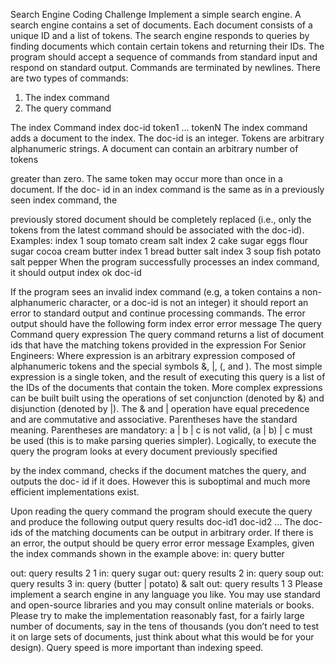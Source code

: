 Search Engine Coding Challenge
Implement a simple search engine.
A search engine contains a set of documents. Each document consists of a unique ID
and a list of tokens. The search engine responds to queries by finding documents which
contain certain tokens and returning their IDs.
The program should accept a sequence of commands from standard input and respond
on standard output. Commands are terminated by newlines. There are two types of
commands:
1. The index command
2. The query command

The index Command
index doc-id token1 ... tokenN
The index command adds a document to the index. The doc-id is an integer. Tokens are
arbitrary alphanumeric strings. A document can contain an arbitrary number of tokens

greater than zero. The same token may occur more than once in a document. If the doc-
id in an index command is the same as in a previously seen index command, the

previously stored document should be completely replaced (i.e., only the tokens from the
latest command should be associated with the doc-id).
Examples:
index 1 soup tomato cream salt
index 2 cake sugar eggs flour sugar cocoa cream butter
index 1 bread butter salt
index 3 soup fish potato salt pepper
When the program successfully processes an index command, it should output
index ok doc-id

If the program sees an invalid index command (e.g, a token contains a non-alphanumeric
character, or a doc-id is not an integer) it should report an error to standard output and
continue processing commands. The error output should have the following form
index error error message
The query Command
query expression
The query command returns a list of document ids that have the matching tokens
provided in the expression
For Senior Engineers:
Where expression is an arbitrary expression composed of alphanumeric tokens and the
special symbols &, |, (, and ). The most simple expression is a single token, and the result
of executing this query is a list of the IDs of the documents that contain the token. More
complex expressions can be built built using the operations of set conjunction (denoted
by &) and disjunction (denoted by |). The & and | operation have equal precedence and
are commutative and associative. Parentheses have the standard meaning. Parentheses
are mandatory: a | b | c is not valid, (a | b) | c must be used (this is to make parsing
queries simpler).
Logically, to execute the query the program looks at every document previously specified

by the index command, checks if the document matches the query, and outputs the doc-
id if it does. However this is suboptimal and much more efficient implementations exist.

Upon reading the query command the program should execute the query and produce
the following output
query results doc-id1 doc-id2 ...
The doc-ids of the matching documents can be output in arbitrary order. If there is an
error, the output should be
query error error message
Examples, given the index commands shown in the example above:
in: query butter

out: query results 2 1
in: query sugar
out: query results 2
in: query soup
out: query results 3
in: query (butter | potato) & salt
out: query results 1 3
Please implement a search engine in any language you like. You may use standard and
open-source libraries and you may consult online materials or books. Please try to make
the implementation reasonably fast, for a fairly large number of documents, say in the
tens of thousands (you don’t need to test it on large sets of documents, just think about
what this would be for your design). Query speed is more important than indexing speed.